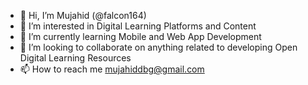 - 👋 Hi, I’m Mujahid (@falcon164)
- 👀 I’m interested in Digital Learning Platforms and Content 
- 🌱 I’m currently learning Mobile and Web App Development
- 💞️ I’m looking to collaborate on anything related to developing Open Digital Learning Resources
- 📫 How to reach me mujahiddbg@gmail.com

<!---
falcon164/falcon164 is a ✨ special ✨ repository because its `README.md` (this file) appears on your GitHub profile.
You can click the Preview link to take a look at your changes.
--->

